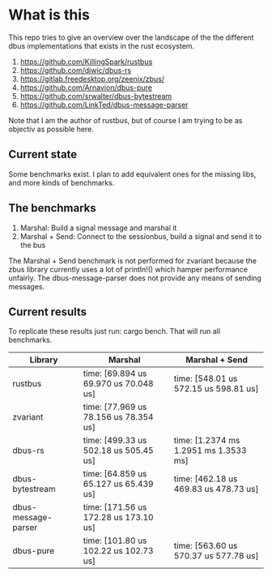 # What is this
This repo tries to give an overview over the landscape of the the different dbus implementations that exists in the rust ecosystem.

1. https://github.com/KillingSpark/rustbus
1. https://github.com/diwic/dbus-rs
1. https://gitlab.freedesktop.org/zeenix/zbus/
1. https://github.com/Arnavion/dbus-pure
1. https://github.com/srwalter/dbus-bytestream
1. https://github.com/LinkTed/dbus-message-parser

Note that I am the author of rustbus, but of course I am trying to be as objectiv as possible here.

## Current state
Some benchmarks exist. I plan to add equivalent ones for the missing libs, and more kinds of benchmarks.

## The benchmarks
1. Marshal: Build a signal message and marshal it
1. Marshal + Send: Connect to the sessionbus, build a signal and send it to the bus

The Marshal + Send benchmark is not performed for zvariant because the zbus library currently uses a lot of println!() 
which hamper performance unfairly. The dbus-message-parser does not provide any means of sending messages.

## Current results
To replicate these results just run: cargo bench. That will run all benchmarks.

| Library             | Marshal                                 | Marshal + Send                          |
|---------------------|-----------------------------------------|-----------------------------------------|
| rustbus             | time:   [69.894 us 69.970 us 70.048 us] | time:   [548.01 us 572.15 us 598.81 us] |
| zvariant            | time:   [77.969 us 78.156 us 78.354 us] |                                         |
| dbus-rs             | time:   [499.33 us 502.18 us 505.45 us] | time:   [1.2374 ms 1.2951 ms 1.3533 ms] |
| dbus-bytestream     | time:   [64.859 us 65.127 us 65.439 us] | time:   [462.18 us 469.83 us 478.73 us] |
| dbus-message-parser | time:   [171.56 us 172.28 us 173.10 us] |                                         |
| dbus-pure           | time:   [101.80 us 102.22 us 102.73 us] | time:   [563.60 us 570.37 us 577.78 us] |
